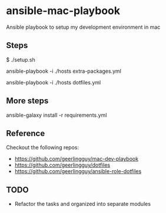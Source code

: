 # ansible-mac-playbook

Ansible playbook to setup my development environment in mac

## Steps

$ ./setup.sh

ansible-playbook -i ./hosts extra-packages.yml

ansible-playbook -i ./hosts dotfiles.yml

## More steps

ansible-galaxy install -r requirements.yml

## Reference

Checkout the following repos:

- <https://github.com/geerlingguy/mac-dev-playbook>
- <https://github.com/geerlingguy/dotfiles>
- <https://github.com/geerlingguy/ansible-role-dotfiles>

## TODO

- Refactor the tasks and organized into separate modules
